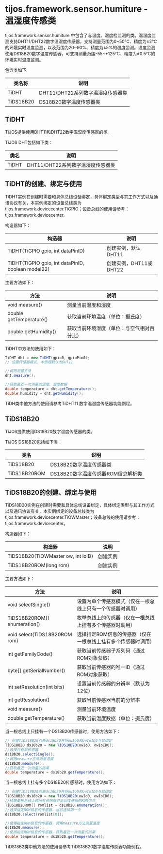 # tijos.framework.sensor.humiture - 温湿度传感类

tijos.framework.sensor.humiture 中包含了与温度、湿度检监测的类。温湿度监测支持DHT11/DHT22数字温湿度传感器，支持测量范围为0~50℃、精度为±2℃的环境实时温度监测，以及范围为20~90%、精度为±5%的湿度监测。温度监测使用DS18B20数字温度传感器，可支持测量范围-55~+125℃、精度为±0.5℃的环境实时温度监测。

包含类如下:

| 类名称       | 说明                     |
| --------- | ---------------------- |
| TiDHT     | DHT11/DHT22系列数字温湿度传感器类 |
| TiDS18B20 | DS18B20数字温度传感器类        |



## TiDHT

TiJOS提供使用DHT11和DHT22数字温湿度传感器的类。

TiJOS DHT包括如下类：

| 类名    | 说明                     |
| ----- | ---------------------- |
| TiDHT | DHT11/DHT22系列数字温湿度传感器类 |



## TiDHT的创建、绑定与使用

TiDHT实例在创建时需要和具体总线设备绑定，具体绑定类型与其工作方式以及通讯协议有关，本实例绑定的设备总线类为 tijos.framework.devicecenter.TiGPIO；设备总线的使用请参考：tijos.framework.devicecenter。



构造器如下：

| 构造器                                      | 说明               |
| ---------------------------------------- | ---------------- |
| TiDHT(TiGPIO gpio, int dataPinID)        | 创建实例，默认DHT11     |
| TiDHT(TiGPIO gpio, int dataPinID, boolean model22) | 创建实例，DHT11或DHT22 |



主要方法如下：

| 方法                      | 说明                    |
| ----------------------- | --------------------- |
| void measure()          | 测量当前温度和湿度             |
| double getTemperature() | 获取当前环境温度（单位：摄氏度）      |
| double getHumidity()    | 获取当前环境湿度（单位：与空气相对百分比） |

TiDHT中方法的使用如下：

```java
TiDHT dht = new TiDHT(gpio0, gpioPin0);
// 设置传感器模式，本例程默认为DHT11

//调用测量方法
dht.measure();

//获取最近一次测量的温度、湿度数据
double temperature = dht.getTemperature();
double humidity = dht.getHumidity();

```

TiDH类中他方法的使用请参考TiDHT11 数字温湿度传感器功能例程。



## TiDS18B20

TiJOS提供使用DS18B20数字温度传感器的类。

TiJOS DS18B20包括如下类：

| 类名           | 说明                     |
| ------------ | ---------------------- |
| TiDS18B20    | DS18B20数字温度传感器类        |
| TiDS18B20ROM | DS18B20数字温度传感器ROM信息解析类 |



## TiDS18B20的创建、绑定与使用

TiDS18B20实例在创建时需要和具体总线设备绑定，具体绑定类型与其工作方式以及通讯协议有关，本实例绑定的设备总线类为 tijos.framework.devicecenter.TiOWMaster；设备总线的使用请参考：tijos.framework.devicecenter。



构造器如下：

| 构造器                                | 说明   |
| ---------------------------------- | ---- |
| TiDS18B20(TiOWMaster ow, int ioID) | 创建实例 |
| TiDS18B20ROM(long rom)             | 创建实例 |



主要方法如下：

| 方法                            | 说明                               |
| ----------------------------- | -------------------------------- |
| void selectSingle()           | 设置为单个传感器模式（仅在一根总线上只有一个传感器时调用）    |
| TiDS18B20ROM[] enumeration()  | 枚举总线上的传感器（仅在一根总线上挂有多个传感器时调用）     |
| void select(TiDS18B20ROM rom) | 选择指定ROM信息的传感器（仅在一根总线上挂有多个传感器时调用） |
| int getFamilyCode()           | 获取当前传感器子系列码（通过ROM对象获取）           |
| byte[] getSerialNumber()      | 获取当前传感器的唯一ID（通过ROM对象获取）          |
| int setResolution(int bits)   | 设置当前传感器的分辨率（默认为12位）              |
| int getResolution()           | 获取当前传感器当前的分辨率                    |
| void measure()                | 测量当前环境温度                         |
| double getTemperature()       | 获取当前温度数据（单位：摄氏度）                 |

当一根总线上只挂有一个DS18B20传感器时，使用方法如下：

```java
// 创建TiDS18B20对象ds18b20并将owIo0和owIoID0与其绑定
TiDS18B20 ds18b20 = new TiDS18B20(owIo0, owIoID0);
//选择只有单传感器
ds18b20.selectSingle();
//调用measure方法测量温度
ds18b20.measure();
//获取最近一次测量的结果
double temperature = ds18b20.getTemperature();

```

当一根总线上挂有多个DS18B20传感器时，使用方法如下：

```JAVA
// 创建TiDS18B20对象ds18b20并将owIo0和owIoID0与其绑定
TiDS18B20 ds18b20 = new TiDS18B20(owIo0, owIoID0);
//枚举单根总线上的所有传感器并返回传感器的ROM信息
TiDS18B20ROM[] romlist = ds18b20.enumeration();
//选择指定ROM信息的传感器，当前选择第一个
ds18b20.select(romlist[0]); 

//使用指定ROM信息的传感器，调用measure方法测量温度
ds18b20.measure();
//使用指定ROM信息的传感器，获取最近一次测量的结果
double temperature = ds18b20.getTemperature();

```

TiDS18B2类中他方法的使用请参考TiDS18B20数字温度传感器功能例程。